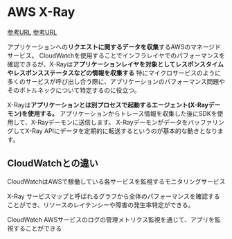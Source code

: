 # AWS X-Ray
[参考URL](https://dev.classmethod.jp/articles/re-introduction-2022-x-ray/)
[参考URL](https://j-online.ne.jp/blog/%E3%82%B7%E3%82%B9%E3%83%86%E3%83%A0%E9%96%8B%E7%99%BA/amazon-ses%E3%82%92%E4%BD%BF%E3%81%A3%E3%81%A6%E3%81%BF%E3%81%9F)

アプリケーションへの**リクエストに関するデータを収集**するAWSのマネージドサービス。
CloudWatchを使用することでインフラレイヤでのパフォーマンスを確認できるが、X-Rayは**アプリケーションレイヤを対象としてレスポンスタイムやレスポンスステータスなどの情報を収集する**
特にマイクロサービスのように多くのサービスが呼び出し合う際に、アプリケーションのパフォーマンス問題やそのボトルネックについて特定するのに役立つ。

X-Rayは**アプリケーションとは別プロセスで起動するエージェント(X-Rayデーモン)を使用する。**
アプリケーションからトレース情報を収集した後にSDKを使用して、X-Rayデーモンに送信します。
X-RayデーモンがデータをバッファリングしてX-Ray APIにデータを定期的に転送するというのが基本的な動きとなります。


## CloudWatchとの違い

CloudWatchはAWSで稼働している各サービスを監視するモニタリングサービス

X-Ray
サービスマップと呼ばれるグラフから全体のパフォーマンスを確認することができ、リソースのレイテンシーや障害の発生率特定ができる。

CloudWatch
AWSサービスのログの管理メトリクス監視を通じて、アプリを監視することができる
